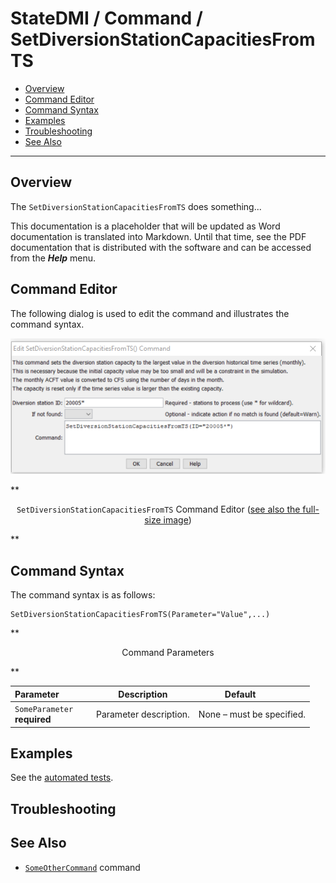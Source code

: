 # StateDMI / Command / SetDiversionStationCapacitiesFromTS #

* [Overview](#overview)
* [Command Editor](#command-editor)
* [Command Syntax](#command-syntax)
* [Examples](#examples)
* [Troubleshooting](#troubleshooting)
* [See Also](#see-also)

-------------------------

## Overview ##

The `SetDiversionStationCapacitiesFromTS` does something...

This documentation is a placeholder that will be updated as Word documentation is translated into Markdown.
Until that time, see the PDF documentation that is distributed with the software and can be accessed
from the ***Help*** menu.

## Command Editor ##

The following dialog is used to edit the command and illustrates the command syntax.

![SetDiversionStationCapacitiesFromTS](SetDiversionStationCapacitiesFromTS.png)

**<p style="text-align: center;">
`SetDiversionStationCapacitiesFromTS` Command Editor (<a href="../SetDiversionStationCapacitiesFromTS.png">see also the full-size image</a>)
</p>**

## Command Syntax ##

The command syntax is as follows:

```text
SetDiversionStationCapacitiesFromTS(Parameter="Value",...)
```
**<p style="text-align: center;">
Command Parameters
</p>**

| **Parameter**&nbsp;&nbsp;&nbsp;&nbsp;&nbsp;&nbsp;&nbsp;&nbsp;&nbsp;&nbsp;&nbsp;&nbsp; | **Description** | **Default**&nbsp;&nbsp;&nbsp;&nbsp;&nbsp;&nbsp;&nbsp;&nbsp;&nbsp;&nbsp; |
| --------------|-----------------|----------------- |
|`SomeParameter`<br>**required**|Parameter description.|None – must be specified.|

## Examples ##

See the [automated tests](https://github.com/OpenWaterFoundation/cdss-app-statedmi-main/tree/master/test/regression/commands/SetDiversionStationCapacitiesFromTS).

## Troubleshooting ##

## See Also ##

* [`SomeOtherCommand`](../SomeOtherCommand/SomeOtherCommand) command
